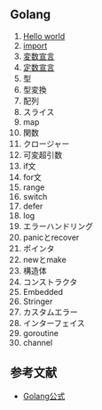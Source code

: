 ## Golang

1. [Hello world](1.%20Hello%20world.md)
2. [import](2.%20import.md)
3. [変数宣言](3.%20変数宣言.md)
4. [定数宣言](4.%20定数宣言.md)
5. 型
6. 型変換
7. 配列
8. スライス
9. map
10. 関数
11. クロージャー
12. 可変超引数
13. if文
14. for文
15. range
16. switch
17. defer
18. log
19. エラーハンドリング
20. panicとrecover
21. ポインタ
22. newとmake
23. 構造体
24. コンストラクタ
25. Embedded
26. Stringer
27. カスタムエラー
28. インターフェイス
29. goroutine
30. channel

## 参考文献

- [Golang公式](https://go.dev/)
